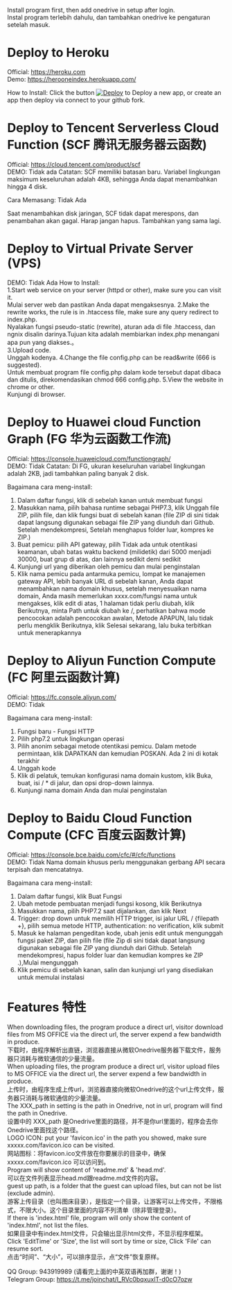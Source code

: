 Install program first, then add onedrive in setup after login.  
Instal program terlebih dahulu, dan tambahkan onedrive ke pengaturan setelah masuk.

# Deploy to Heroku  
Official: https://heroku.com  
Demo: https://herooneindex.herokuapp.com/  

How to Install: Click the button [![Deploy](https://www.herokucdn.com/deploy/button.svg)](https://heroku.com/deploy?template=https://github.com/Botmonitor/MYDrive) to Deploy a new app, or create an app then deploy via connect to your github fork.  


# Deploy to Tencent Serverless Cloud Function (SCF 腾讯无服务器云函数)  
Official: https://cloud.tencent.com/product/scf  
DEMO: Tidak ada
Catatan: SCF memiliki batasan baru. Variabel lingkungan maksimum keseluruhan adalah 4KB, sehingga Anda dapat menambahkan hingga 4 disk.

Cara Memasang: Tidak Ada
  
Saat menambahkan disk jaringan, SCF tidak dapat merespons, dan penambahan akan gagal. Harap jangan hapus. Tambahkan yang sama lagi. 


# Deploy to Virtual Private Server (VPS)  
DEMO:  Tidak Ada
How to Install:  
    1.Start web service on your server (httpd or other), make sure you can visit it.  
    Mulai server web dan pastikan Anda dapat mengaksesnya.
    2.Make the rewrite works, the rule is in .htaccess file, make sure any query redirect to index.php.  
    Nyalakan fungsi pseudo-static (rewrite), aturan ada di file .htaccess, dan ngnix disalin darinya.Tujuan kita adalah membiarkan index.php menangani apa pun yang diakses.。  
    3.Upload code.  
    Unggah kodenya. 
    4.Change the file config.php can be read&write (666 is suggested).  
    Untuk membuat program file config.php dalam kode tersebut dapat dibaca dan ditulis, direkomendasikan chmod 666 config.php.
    5.View the website in chrome or other.  
    Kunjungi di browser.  


# Deploy to Huawei cloud Function Graph (FG 华为云函数工作流)  
Official: https://console.huaweicloud.com/functiongraph/  
DEMO: Tidak
Catatan: Di FG, ukuran keseluruhan variabel lingkungan adalah 2KB, jadi tambahkan paling banyak 2 disk.

Bagaimana cara meng-install:
1. Dalam daftar fungsi, klik di sebelah kanan untuk membuat fungsi
2. Masukkan nama, pilih bahasa runtime sebagai PHP7.3, klik Unggah file ZIP, pilih file, dan klik fungsi buat di sebelah kanan (file ZIP di sini tidak dapat langsung digunakan sebagai file ZIP yang diunduh dari Github. Setelah mendekompresi, Setelah menghapus folder luar, kompres ke ZIP.)
3. Buat pemicu: pilih API gateway, pilih Tidak ada untuk otentikasi keamanan, ubah batas waktu backend (milidetik) dari 5000 menjadi 30000, buat grup di atas, dan lainnya sedikit demi sedikit
4. Kunjungi url yang diberikan oleh pemicu dan mulai penginstalan
5. Klik nama pemicu pada antarmuka pemicu, lompat ke manajemen gateway API, lebih banyak URL di sebelah kanan, Anda dapat menambahkan nama domain khusus, setelah menyesuaikan nama domain, Anda masih memerlukan xxxx.com/fungsi nama untuk mengakses, klik edit di atas, 1 halaman tidak perlu diubah, klik Berikutnya, minta Path untuk diubah ke /, perhatikan bahwa mode pencocokan adalah pencocokan awalan, Metode APAPUN, lalu tidak perlu mengklik Berikutnya, klik Selesai sekarang, lalu buka terbitkan untuk menerapkannya  


# Deploy to Aliyun Function Compute (FC 阿里云函数计算)  
Official: https://fc.console.aliyun.com/  
DEMO:  Tidak

Bagaimana cara meng-install:
1. Fungsi baru - Fungsi HTTP
2. Pilih php7.2 untuk lingkungan operasi
3. Pilih anonim sebagai metode otentikasi pemicu. Dalam metode permintaan, klik DAPATKAN dan kemudian POSKAN. Ada 2 ini di kotak terakhir
4. Unggah kode
5. Klik di pelatuk, temukan konfigurasi nama domain kustom, klik Buka, buat, isi / * di jalur, dan opsi drop-down lainnya.
6. Kunjungi nama domain Anda dan mulai penginstalan


# Deploy to Baidu Cloud Function Compute (CFC 百度云函数计算)  
Official: https://console.bce.baidu.com/cfc/#/cfc/functions  
DEMO:  Tidak
Nama domain khusus perlu menggunakan gerbang API secara terpisah dan mencatatnya.

Bagaimana cara meng-install:
1. Dalam daftar fungsi, klik Buat Fungsi
2. Ubah metode pembuatan menjadi fungsi kosong, klik Berikutnya
3. Masukkan nama, pilih PHP7.2 saat dijalankan, dan klik Next
4. Trigger: drop down untuk memilih HTTP trigger, isi jalur URL / {filepath +}, pilih semua metode HTTP, authentication: no verification, klik submit
5. Masuk ke halaman pengeditan kode, ubah jenis edit untuk mengunggah fungsi paket ZIP, dan pilih file (file Zip di sini tidak dapat langsung digunakan sebagai file ZIP yang diunduh dari Github. Setelah mendekompresi, hapus folder luar dan kemudian kompres ke ZIP .),Mulai mengunggah  
6. Klik pemicu di sebelah kanan, salin dan kunjungi url yang disediakan untuk memulai instalasi


# Features 特性  
When downloading files, the program produce a direct url, visitor download files from MS OFFICE via the direct url, the server expend a few bandwidth in produce.  
下载时，由程序解析出直链，浏览器直接从微软Onedrive服务器下载文件，服务器只消耗与微软通信的少量流量。  
When uploading files, the program produce a direct url, visitor upload files to MS OFFICE via the direct url, the server expend a few bandwidth in produce.  
上传时，由程序生成上传url，浏览器直接向微软Onedrive的这个url上传文件，服务器只消耗与微软通信的少量流量。  
The XXX_path in setting is the path in Onedrive, not in url, program will find the path in Onedrive.  
设置中的 XXX_path 是Onedrive里面的路径，并不是你url里面的，程序会去你Onedrive里面找这个路径。  
LOGO ICON: put your 'favicon.ico' in the path you showed, make sure xxxxx.com/favicon.ico can be visited.   
网站图标：将favicon.ico文件放在你要展示的目录中，确保 xxxxx.com/favicon.ico 可以访问到。  
Program will show content of 'readme.md' & 'head.md'.  
可以在文件列表显示head.md跟readme.md文件的内容。  
guest up path, is a folder that the guest can upload files, but can not be list (exclude admin).  
游客上传目录（也叫图床目录），是指定一个目录，让游客可以上传文件，不限格式，不限大小。这个目录里面的内容不列清单（除非管理登录）。  
If there is 'index.html' file, program will only show the content of 'index.html', not list the files.  
如果目录中有index.html文件，只会输出显示html文件，不显示程序框架。  
Click 'EditTime' or 'Size', the list will sort by time or size, Click 'File' can resume sort.  
点击“时间”、“大小”，可以排序显示，点“文件”恢复原样。  

QQ Group: 943919989 (请看完上面的中英双语再加群，谢谢！)  
Telegram Group: https://t.me/joinchat/I_RVc0bqxuxlT-d0cO7ozw  
